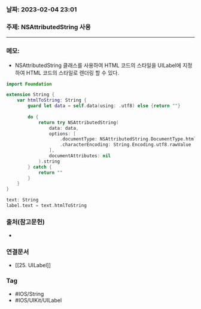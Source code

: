 ### 날짜: 2023-02-04 23:01

### 주제: NSAttributedString 사용
---
### 메모: 
- NSAttributedString 클래스를 사용하여 HTML 코드의 스타일을 UILabel에 지정하여 HTML 코드의 스타일로 렌더링 할 수 있다. 
~~~ swift
import Foundation

extension String {
    var htmlToString: String {
        guard let data = self.data(using: .utf8) else {return ""}
        
        do {
            return try NSAttributedString(
                data: data,
                options: [
                    .documentType: NSAttributedString.DocumentType.html,
                    .characterEncoding: String.Encoding.utf8.rawValue
                ],
                documentAttributes: nil
            ).string
        } catch {
            return ""
        }
    }
}

text: String 
label.text = text.htmlToString
~~~

### 출처(참고문헌) 
- 

### 연결문서 
- [[25. UILabel]]

### Tag
- #IOS/String
- #IOS/UIKit/UILabel 